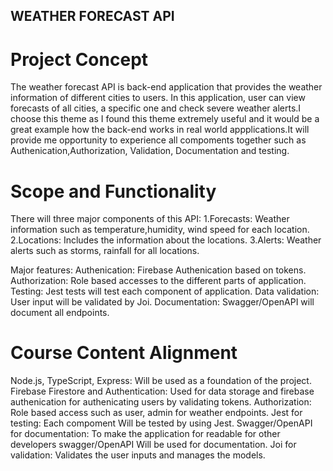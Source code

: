 ## WEATHER FORECAST API

# Project Concept
The weather forecast API is back-end application that provides the weather information 
of different cities to users. In this application, user can view forecasts of all cities, 
a specific one and check severe weather alerts.I choose this theme as I found this theme 
extremely useful and it would be a great example how the back-end works in real world 
appplications.It will provide me opportunity to experience all compoments together such 
as Authenication,Authorization, Validation, Documentation and testing.

# Scope and Functionality
There will three major components of this API: 
1.Forecasts: Weather information such as temperature,humidity, wind speed for each location.
2.Locations: Includes the information about the locations.
3.Alerts: Weather alerts such as storms, rainfall for all locations.

Major features:
Authenication: Firebase Authenication based on tokens.
Authorization: Role based accesses to the different parts of application.
Testing: Jest tests will test each component of application.
Data validation: User input will be validated by Joi. 
Documentation: Swagger/OpenAPI will document all endpoints.

# Course Content Alignment
Node.js, TypeScript, Express: Will be used as a foundation of the project. 
Firebase Firestore and Authentication: Used for data storage and firebase
authenication for authenicating users by validating tokens.
Authorization: Role based access such as user, admin for weather endpoints.
Jest for testing: Each compoment Will be tested by using Jest.
Swagger/OpenAPI for documentation: To make the application for readable for 
other developers swagger/OpenAPI Will be used for documentation.
Joi for validation: Validates the user inputs and manages the models.